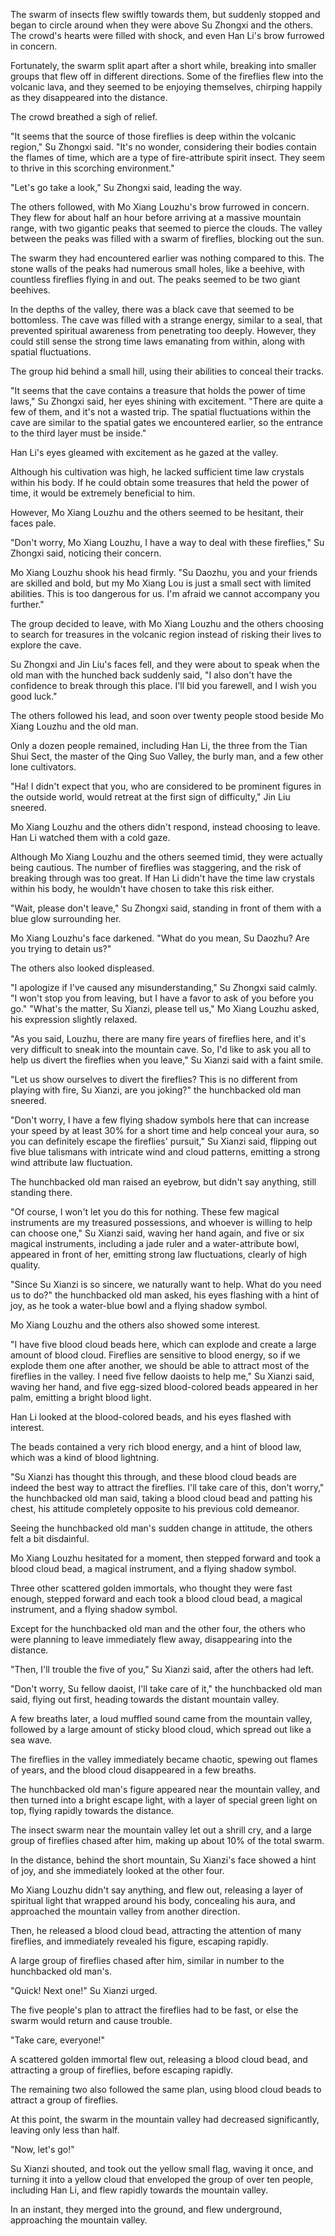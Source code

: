 The swarm of insects flew swiftly towards them, but suddenly stopped and began to circle around when they were above Su Zhongxi and the others. The crowd's hearts were filled with shock, and even Han Li's brow furrowed in concern.

Fortunately, the swarm split apart after a short while, breaking into smaller groups that flew off in different directions. Some of the fireflies flew into the volcanic lava, and they seemed to be enjoying themselves, chirping happily as they disappeared into the distance.

The crowd breathed a sigh of relief.

"It seems that the source of those fireflies is deep within the volcanic region," Su Zhongxi said. "It's no wonder, considering their bodies contain the flames of time, which are a type of fire-attribute spirit insect. They seem to thrive in this scorching environment."

"Let's go take a look," Su Zhongxi said, leading the way.

The others followed, with Mo Xiang Louzhu's brow furrowed in concern. They flew for about half an hour before arriving at a massive mountain range, with two gigantic peaks that seemed to pierce the clouds. The valley between the peaks was filled with a swarm of fireflies, blocking out the sun.

The swarm they had encountered earlier was nothing compared to this. The stone walls of the peaks had numerous small holes, like a beehive, with countless fireflies flying in and out. The peaks seemed to be two giant beehives.

In the depths of the valley, there was a black cave that seemed to be bottomless. The cave was filled with a strange energy, similar to a seal, that prevented spiritual awareness from penetrating too deeply. However, they could still sense the strong time laws emanating from within, along with spatial fluctuations.

The group hid behind a small hill, using their abilities to conceal their tracks.

"It seems that the cave contains a treasure that holds the power of time laws," Su Zhongxi said, her eyes shining with excitement. "There are quite a few of them, and it's not a wasted trip. The spatial fluctuations within the cave are similar to the spatial gates we encountered earlier, so the entrance to the third layer must be inside."

Han Li's eyes gleamed with excitement as he gazed at the valley.

Although his cultivation was high, he lacked sufficient time law crystals within his body. If he could obtain some treasures that held the power of time, it would be extremely beneficial to him.

However, Mo Xiang Louzhu and the others seemed to be hesitant, their faces pale.

"Don't worry, Mo Xiang Louzhu, I have a way to deal with these fireflies," Su Zhongxi said, noticing their concern.

Mo Xiang Louzhu shook his head firmly. "Su Daozhu, you and your friends are skilled and bold, but my Mo Xiang Lou is just a small sect with limited abilities. This is too dangerous for us. I'm afraid we cannot accompany you further."

The group decided to leave, with Mo Xiang Louzhu and the others choosing to search for treasures in the volcanic region instead of risking their lives to explore the cave.

Su Zhongxi and Jin Liu's faces fell, and they were about to speak when the old man with the hunched back suddenly said, "I also don't have the confidence to break through this place. I'll bid you farewell, and I wish you good luck."

The others followed his lead, and soon over twenty people stood beside Mo Xiang Louzhu and the old man.

Only a dozen people remained, including Han Li, the three from the Tian Shui Sect, the master of the Qing Suo Valley, the burly man, and a few other lone cultivators.

"Ha! I didn't expect that you, who are considered to be prominent figures in the outside world, would retreat at the first sign of difficulty," Jin Liu sneered.

Mo Xiang Louzhu and the others didn't respond, instead choosing to leave. Han Li watched them with a cold gaze.

Although Mo Xiang Louzhu and the others seemed timid, they were actually being cautious. The number of fireflies was staggering, and the risk of breaking through was too great. If Han Li didn't have the time law crystals within his body, he wouldn't have chosen to take this risk either.

"Wait, please don't leave," Su Zhongxi said, standing in front of them with a blue glow surrounding her.

Mo Xiang Louzhu's face darkened. "What do you mean, Su Daozhu? Are you trying to detain us?"

The others also looked displeased.

"I apologize if I've caused any misunderstanding," Su Zhongxi said calmly. "I won't stop you from leaving, but I have a favor to ask of you before you go."
"What's the matter, Su Xianzi, please tell us," Mo Xiang Louzhu asked, his expression slightly relaxed.

"As you said, Louzhu, there are many fire years of fireflies here, and it's very difficult to sneak into the mountain cave. So, I'd like to ask you all to help us divert the fireflies when you leave," Su Xianzi said with a faint smile.

"Let us show ourselves to divert the fireflies? This is no different from playing with fire, Su Xianzi, are you joking?" the hunchbacked old man sneered.

"Don't worry, I have a few flying shadow symbols here that can increase your speed by at least 30% for a short time and help conceal your aura, so you can definitely escape the fireflies' pursuit," Su Xianzi said, flipping out five blue talismans with intricate wind and cloud patterns, emitting a strong wind attribute law fluctuation.

The hunchbacked old man raised an eyebrow, but didn't say anything, still standing there.

"Of course, I won't let you do this for nothing. These few magical instruments are my treasured possessions, and whoever is willing to help can choose one," Su Xianzi said, waving her hand again, and five or six magical instruments, including a jade ruler and a water-attribute bowl, appeared in front of her, emitting strong law fluctuations, clearly of high quality.

"Since Su Xianzi is so sincere, we naturally want to help. What do you need us to do?" the hunchbacked old man asked, his eyes flashing with a hint of joy, as he took a water-blue bowl and a flying shadow symbol.

Mo Xiang Louzhu and the others also showed some interest.

"I have five blood cloud beads here, which can explode and create a large amount of blood cloud. Fireflies are sensitive to blood energy, so if we explode them one after another, we should be able to attract most of the fireflies in the valley. I need five fellow daoists to help me," Su Xianzi said, waving her hand, and five egg-sized blood-colored beads appeared in her palm, emitting a bright blood light.

Han Li looked at the blood-colored beads, and his eyes flashed with interest.

The beads contained a very rich blood energy, and a hint of blood law, which was a kind of blood lightning.

"Su Xianzi has thought this through, and these blood cloud beads are indeed the best way to attract the fireflies. I'll take care of this, don't worry," the hunchbacked old man said, taking a blood cloud bead and patting his chest, his attitude completely opposite to his previous cold demeanor.

Seeing the hunchbacked old man's sudden change in attitude, the others felt a bit disdainful.

Mo Xiang Louzhu hesitated for a moment, then stepped forward and took a blood cloud bead, a magical instrument, and a flying shadow symbol.

Three other scattered golden immortals, who thought they were fast enough, stepped forward and each took a blood cloud bead, a magical instrument, and a flying shadow symbol.

Except for the hunchbacked old man and the other four, the others who were planning to leave immediately flew away, disappearing into the distance.

"Then, I'll trouble the five of you," Su Xianzi said, after the others had left.

"Don't worry, Su fellow daoist, I'll take care of it," the hunchbacked old man said, flying out first, heading towards the distant mountain valley.

A few breaths later, a loud muffled sound came from the mountain valley, followed by a large amount of sticky blood cloud, which spread out like a sea wave.

The fireflies in the valley immediately became chaotic, spewing out flames of years, and the blood cloud disappeared in a few breaths.

The hunchbacked old man's figure appeared near the mountain valley, and then turned into a bright escape light, with a layer of special green light on top, flying rapidly towards the distance.

The insect swarm near the mountain valley let out a shrill cry, and a large group of fireflies chased after him, making up about 10% of the total swarm.

In the distance, behind the short mountain, Su Xianzi's face showed a hint of joy, and she immediately looked at the other four.

Mo Xiang Louzhu didn't say anything, and flew out, releasing a layer of spiritual light that wrapped around his body, concealing his aura, and approached the mountain valley from another direction.

Then, he released a blood cloud bead, attracting the attention of many fireflies, and immediately revealed his figure, escaping rapidly.

A large group of fireflies chased after him, similar in number to the hunchbacked old man's.

"Quick! Next one!" Su Xianzi urged.

The five people's plan to attract the fireflies had to be fast, or else the swarm would return and cause trouble.

"Take care, everyone!"

A scattered golden immortal flew out, releasing a blood cloud bead, and attracting a group of fireflies, before escaping rapidly.

The remaining two also followed the same plan, using blood cloud beads to attract a group of fireflies.

At this point, the swarm in the mountain valley had decreased significantly, leaving only less than half.

"Now, let's go!"

Su Xianzi shouted, and took out the yellow small flag, waving it once, and turning it into a yellow cloud that enveloped the group of over ten people, including Han Li, and flew rapidly towards the mountain valley.

In an instant, they merged into the ground, and flew underground, approaching the mountain valley.